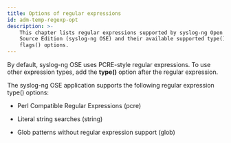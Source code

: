 ```yaml
---
title: Options of regular expressions
id: adm-temp-regexp-opt
description: >-
    This chapter lists regular expressions supported by syslog-ng Open
    Source Edition (syslog-ng OSE) and their available supported type() and
    flags() options.
---
```


By default, syslog-ng OSE uses PCRE-style regular expressions. To use
other expression types, add the **type()** option after the regular
expression.

The syslog-ng OSE application supports the following regular expression
type() options:

- Perl Compatible Regular Expressions (pcre)

- Literal string searches (string)

- Glob patterns without regular expression support (glob)
